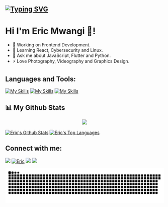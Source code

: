 ## [![Typing SVG](https://readme-typing-svg.herokuapp.com?size=28&center=true&width=800&lines=FrontEnd+Developer+;Photographer;Graphics+designer;Python+Enthusiast;Learning+CyberSecurity)](https://git.io/typing-svg)

# Hi I'm Eric Mwangi 👋!

- 🔭 Working on Frontend Development.
- 🌱 Learning React, Cybersecurity and Linux.
- 💬 Ask me about JavaScript, Flutter and Python.
- ⚡ Love Photography, Videography and Graphics Design.

<h2 align="left">Languages and Tools:</h2>

[![My Skills](https://skillicons.dev/icons?i=html,css,js,bootstrap,react,tailwind,py,django,flutter,dart,elixir)](https://skillicons.dev)
[![My Skills](https://skillicons.dev/icons?i=materialui,ps,illustrator,figma,vscode,git,github,mysql,mongodb,postman,codepen,heroku,wordpress,powershell)](https://skillicons.dev)
[![My Skills](https://skillicons.dev/icons?i=nodejs,docker,kubernetes,linux,gcc)](https://skillicons.dev)

## 📊 My Github Stats

<p align="center">
    <a href="http://www.github.com/eric815"><img src="https://github-readme-streak-stats.herokuapp.com/?user=eric815&stroke=ffffff&background=0D1117&ring=5BCDEC&fire=5BCDEC&currStreakNum=ffffff&currStreakLabel=5BCDEC&sideNums=ffffff&sideLabels=ffffff&dates=ffffff&hide_border=true" /></a></p>

 <a href="https://github.com/eric815"><img alt="Eric's Github Stats" src="https://github-readme-stats.vercel.app/api?username=eric815&show_icons=true&count_private=true&theme=react&hide_border=true&bg_color=0D1117" /></a>
 <a href="https://github.com/eric815"><img alt="Eric's Top Languages" src="https://github-readme-stats.vercel.app/api/top-langs/?username=eric815&langs_count=8&count_private=true&layout=compact&theme=react&hide_border=true&bg_color=0D1117" width="300px" /></a>

    
<h2 align="left">Connect with me:</h2>
<p align="left">
<a href = "https://www.linkedin.com/in/"><img src="https://skillicons.dev/icons?i=linkedin" width="38px"/></a>
<a href="https://www.hackerrank.com/" ><img  src="https://raw.githubusercontent.com/rahuldkjain/github-profile-readme-generator/master/src/images/icons/Social/hackerrank.svg" alt="Eric" width="38px" /></a>
 <a href = "https://twitter.com/_mwangieric"><img src="https://skillicons.dev/icons?i=twitter" width="38px"/></a>
  <a href = "https://instagram.com/_mwangieric"><img src="https://skillicons.dev/icons?i=instagram" width="38px"/></a>
</p>


<picture>
  <source media="(prefers-color-scheme: dark)" srcset="https://raw.githubusercontent.com/eric815/eric815/output/github-snake-dark.svg" />
  <source media="(prefers-color-scheme: light)" srcset="https://raw.githubusercontent.com/eric815/eric815/output/github-snake.svg" />
  <img alt="github-snake" src="https://raw.githubusercontent.com/eric815/eric815/output/github-snake.svg" />
</picture>
